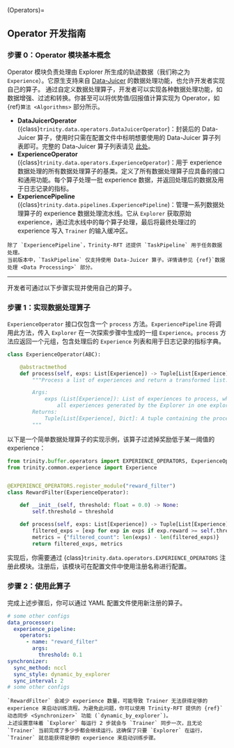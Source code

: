 (Operators)=
## Operator 开发指南


### 步骤 0：Operator 模块基本概念

Operator 模块负责处理由 Explorer 所生成的轨迹数据（我们称之为 `Experience`）。它原生支持来自 [Data-Juicer](https://github.com/modelscope/data-juicer) 的数据处理功能，也允许开发者实现自己的算子。
通过自定义数据处理算子，开发者可以实现各种数据处理功能，如数据增强、过滤和转换。你甚至可以将优势值/回报值计算实现为 Operator，如 {ref}`算法 <Algorithms>` 部分所示。

- **DataJuicerOperator** ({class}`trinity.data.operators.DataJuicerOperator`)：封装后的 Data-Juicer 算子，使用时只需在配置文件中标明想要使用的 Data-Juicer 算子列表即可。完整的 Data-Juicer 算子列表请见 [此处](https://modelscope.github.io/data-juicer/en/main/docs/Operators.html)。
- **ExperienceOperator** ({class}`trinity.data.operators.ExperienceOperator`)：用于 experience 数据处理的所有数据处理算子的基类。定义了所有数据处理算子应具备的接口和通用功能。每个算子处理一批 experience 数据，并返回处理后的数据及用于日志记录的指标。
- **ExperiencePipeline** ({class}`trinity.data.pipelines.ExperiencePipeline`)：管理一系列数据处理算子的 experience 数据处理流水线。它从 `Explorer` 获取原始 experience，通过流水线中的每个算子处理，最后将最终处理过的 experience 写入 `Trainer` 的输入缓冲区。

```{note}
除了 `ExperiencePipeline`，Trinity-RFT 还提供 `TaskPipeline` 用于任务数据处理。
当前版本中，`TaskPipeline` 仅支持使用 Data-Juicer 算子。详情请参见 {ref}`数据处理 <Data Processing>` 部分。
```
---

开发者可通过以下步骤实现并使用自己的算子。

### 步骤 1：实现数据处理算子

`ExperienceOperator` 接口仅包含一个 `process` 方法。`ExperiencePipeline` 将调用此方法，传入 `Explorer` 在一次探索步骤中生成的一组 `Experience`。`process` 方法应返回一个元组，包含处理后的 `Experience` 列表和用于日志记录的指标字典。

```python
class ExperienceOperator(ABC):

    @abstractmethod
    def process(self, exps: List[Experience]) -> Tuple[List[Experience], Dict]:
        """Process a list of experiences and return a transformed list.

        Args:
            exps (List[Experience]): List of experiences to process, which contains
                all experiences generated by the Explorer in one explore step.
        Returns:
            Tuple[List[Experience], Dict]: A tuple containing the processed list of experiences and a dictionary of metrics.
        """
```

以下是一个简单数据处理算子的实现示例，该算子过滤掉奖励低于某一阈值的 experience：

```python
from trinity.buffer.operators import EXPERIENCE_OPERATORS, ExperienceOperator
from trinity.common.experience import Experience


@EXPERIENCE_OPERATORS.register_module("reward_filter")
class RewardFilter(ExperienceOperator):

    def __init__(self, threshold: float = 0.0) -> None:
        self.threshold = threshold

    def process(self, exps: List[Experience]) -> Tuple[List[Experience], Dict]:
        filtered_exps = [exp for exp in exps if exp.reward >= self.threshold]
        metrics = {"filtered_count": len(exps) - len(filtered_exps)}
        return filtered_exps, metrics
```

实现后，你需要通过 {class}`trinity.data.operators.EXPERIENCE_OPERATORS` 注册此模块。注册后，该模块可在配置文件中使用注册名称进行配置。

### 步骤 2：使用此算子

完成上述步骤后，你可以通过 YAML 配置文件使用新注册的算子。

```yaml
# some other configs
data_processor:
  experience_pipeline:
    operators:
      - name: "reward_filter"
        args:
          threshold: 0.1
synchronizer:
  sync_method: nccl
  sync_style: dynamic_by_explorer
  sync_interval: 2
# some other configs
```

```{tip}
`RewardFilter` 会减少 experience 数量，可能导致 Trainer 无法获得足够的 experience 来启动训练流程。为避免此问题，你可以使用 Trinity-RFT 提供的 {ref}`动态同步 <Synchronizer>` 功能 (`dynamic_by_explorer`)。
上述设置意味着 `Explorer` 每运行 2 步就会与 `Trainer` 同步一次，且无论 `Trainer` 当前完成了多少步都会继续运行。这确保了只要 `Explorer` 在运行，`Trainer` 就总能获得足够的 experience 来启动训练步骤。
```
